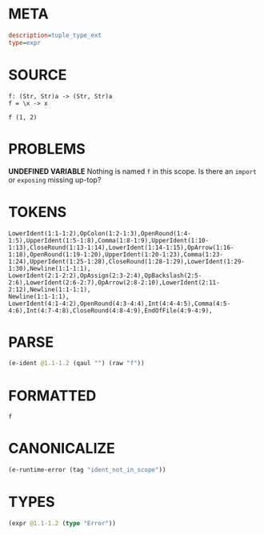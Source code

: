# META
~~~ini
description=tuple_type_ext
type=expr
~~~
# SOURCE
~~~roc
f: (Str, Str)a -> (Str, Str)a
f = \x -> x

f (1, 2)
~~~
# PROBLEMS
**UNDEFINED VARIABLE**
Nothing is named `f` in this scope.
Is there an `import` or `exposing` missing up-top?

# TOKENS
~~~zig
LowerIdent(1:1-1:2),OpColon(1:2-1:3),OpenRound(1:4-1:5),UpperIdent(1:5-1:8),Comma(1:8-1:9),UpperIdent(1:10-1:13),CloseRound(1:13-1:14),LowerIdent(1:14-1:15),OpArrow(1:16-1:18),OpenRound(1:19-1:20),UpperIdent(1:20-1:23),Comma(1:23-1:24),UpperIdent(1:25-1:28),CloseRound(1:28-1:29),LowerIdent(1:29-1:30),Newline(1:1-1:1),
LowerIdent(2:1-2:2),OpAssign(2:3-2:4),OpBackslash(2:5-2:6),LowerIdent(2:6-2:7),OpArrow(2:8-2:10),LowerIdent(2:11-2:12),Newline(1:1-1:1),
Newline(1:1-1:1),
LowerIdent(4:1-4:2),OpenRound(4:3-4:4),Int(4:4-4:5),Comma(4:5-4:6),Int(4:7-4:8),CloseRound(4:8-4:9),EndOfFile(4:9-4:9),
~~~
# PARSE
~~~clojure
(e-ident @1.1-1.2 (qaul "") (raw "f"))
~~~
# FORMATTED
~~~roc
f
~~~
# CANONICALIZE
~~~clojure
(e-runtime-error (tag "ident_not_in_scope"))
~~~
# TYPES
~~~clojure
(expr @1.1-1.2 (type "Error"))
~~~
